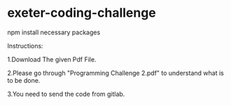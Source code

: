 # exeter-coding-challenge

npm install necessary packages

Instructions:

1.Download The given Pdf File.

2.Please go through "Programming Challenge 2.pdf" to understand what is to be done.

3.You need to send the code from gitlab.
